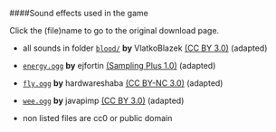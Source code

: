 ####Sound effects used in the game

Click the (file)name to go to the original download page.

- all sounds in folder [`blood/`](https://freesound.org/people/VlatkoBlazek/sounds/318592/) **by** VlatkoBlazek [(CC BY 3.0)](https://creativecommons.org/licenses/by/3.0/) (adapted)
- [`energy.ogg`](https://freesound.org/people/ejfortin/sounds/49693/) **by** ejfortin [(Sampling Plus 1.0)](https://creativecommons.org/licenses/sampling+/1.0/) (adapted)
- [`fly.ogg`](https://freesound.org/people/hardwareshaba/sounds/580474/) **by** hardwareshaba [(CC BY-NC 3.0)](https://creativecommons.org/licenses/by-nc/3.0/) (adapted)
- [`wee.ogg`](https://freesound.org/people/javapimp/sounds/439146/) **by** javapimp [(CC BY 3.0)](https://creativecommons.org/licenses/by/3.0/) (adapted)

- non listed files are cc0 or public domain

